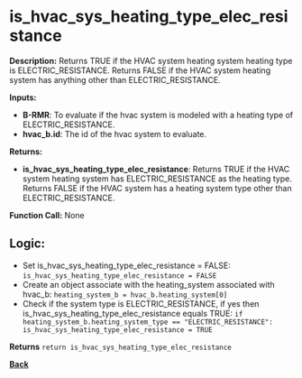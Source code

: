 # is_hvac_sys_heating_type_elec_resistance 

**Description:** Returns TRUE if the HVAC system heating system heating type is ELECTRIC_RESISTANCE. Returns FALSE if the HVAC system heating system has anything other than ELECTRIC_RESISTANCE.   

**Inputs:**  
- **B-RMR**: To evaluate if the hvac system is modeled with a heating type of ELECTRIC_RESISTANCE.   
- **hvac_b.id**: The id of the hvac system to evaluate.  

**Returns:**  
- **is_hvac_sys_heating_type_elec_resistance**: Returns TRUE if the HVAC system heating system has ELECTRIC_RESISTANCE as the heating type. Returns FALSE if the HVAC system has a heating system type other than ELECTRIC_RESISTANCE.   
 
**Function Call:**  None  

## Logic:   
- Set is_hvac_sys_heating_type_elec_resistance = FALSE: `is_hvac_sys_heating_type_elec_resistance = FALSE`  
- Create an object associate with the heating_system associated with hvac_b: `heating_system_b = hvac_b.heating_system[0]`
- Check if the system type is ELECTRIC_RESISTANCE, if yes then is_hvac_sys_heating_type_elec_resistance equals TRUE: `if heating_system_b.heating_system_type == "ELECTRIC_RESISTANCE": is_hvac_sys_heating_type_elec_resistance = TRUE`  

**Returns** `return is_hvac_sys_heating_type_elec_resistance`  

**[Back](../_toc.md)**